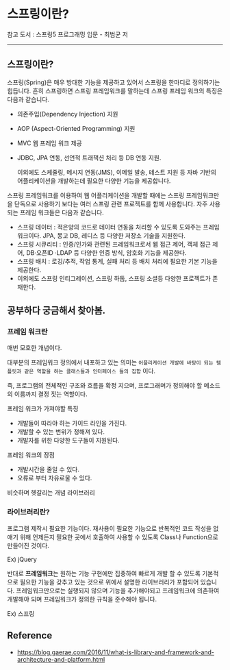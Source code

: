 # 스프링이란?

참고 도서 : 스프링5 프로그래밍 입문 - 최범균 저



---

## 스프링이란?

스프링(Spring)은 매우 방대한 기능을 제공하고 있어서 스프링을 한마디로 정의하기는 힘듭니다. 흔히 스프링하면 스프링 프레임워크를 말하는데 스프링 프레임 워크의 특징은 다음과 같습니다.

* 의존주입(Dependency Injection) 지원

* AOP (Aspect-Oriented Programming) 지원

* MVC 웹 프레임 워크 제공

* JDBC, JPA 연동, 선언적 트래잭션 처리 등 DB 연동 지원.

  이외에도 스케줄링, 메시지 연동(JMS), 이메일 발송, 테스트 지원 등 자바 기반의 어플리케이션을 개발하는데 필요한 다양한 기능을 제공합니다. 

스프링 프레임워크를 이용하여 웹 어플리케이션을 개발할 때에는 스프링 프레임워크만을 단독으로 사용하기 보다는 여러 스프링 관련 프로젝트를 함께 사용합니다.  자주 사용 되는 프레임 워크들은 다음과 같습니다.

* 스프링 데이터 : 적은양의 코드로 데이터 연동을 처리할 수 있도록 도와주는 프레임워크이다. JPA, 몽고 DB, 레디스 등 다양한 저장소 기술을 지원한다.
* 스프링 시큐리티 : 인증/인가와 관련된 프레임워크로서 웹 접근 제어, 객체 접근 제어, DB·오픈ID ·LDAP 등 다양한 인증 방식, 암호화 기능을 제공한다.
* 스프링 배치 : 로깅/추적, 작업 통계, 실패 처리 등 배치 처리에 필요한 기본 기능을 제공한다.
* 이외에도 스프링 인티그레이션, 스프링 하둡, 스프링 소셜등 다양한 프로젝트가 존재한다.



## 공부하다 궁금해서 찾아봄.

### 프레임 워크란

매번 모호한 개념이다. 

대부분의 프레임워크 정의에서 내포하고 있는 의미는 `어플리케이션 개발에 바탕이 되는 템플릿과 같은 역할을 하는 클래스들과 인터페이스 들의 집합` 이다. 

즉, 프로그램의 전체적인 구조와 흐름을 확정 지으며, 프로그래머가 정의해야 할 메소드의 이름까지 결정 짓는 역할이다. 

프레임 워크가 가져야할 특징

* 개발들이 따라야 하는 가이드 라인을 가진다.
* 개발할 수 있는 번위가 정해져 있다.
* 개발자를 위한 다양한 도구들이 지원된다.

프레임 워크의 장점

* 개발시간을 줄일 수 있다.
* 오류로 부터 자유로울 수 있다.

비슷하며 헷갈리는 개념 라이브러리

### 라이브러리란?

프로그램 제작시 필요한 기능이다. 재사용이 필요한 기능으로 반복적인 코드 작성을 없애기 위해 언제든지 필요한 곳에서 호출하여 사용할 수 있도록 Class나 Function으로 만들어진 것이다.

Ex) jQuery

반대로 **프레임워크**는 원하는 기능 구현에만 집중하여 빠르게 개발 할 수 있도록 기본적으로 필요한 기능을 갖추고 있는 것으로 위에서 설명한 라이브러리가 포함되어 있습니다. 프레임워크만으로는 실행되지 않으며 기능을 추가해야되고 프레임워크에 의존하여 개발해야 되며 프레임워크가 정의한 규칙을 준수해야 됩니다.

Ex) 스프링

## Reference

* https://blog.gaerae.com/2016/11/what-is-library-and-framework-and-architecture-and-platform.html
